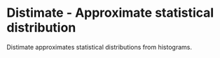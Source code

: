 
# Distimate - Approximate statistical distribution

Distimate approximates statistical distributions from histograms.   
